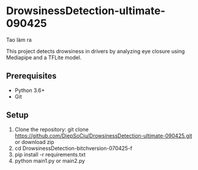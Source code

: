# DrowsinessDetection-ultimate-090425
Tao làm ra

This project detects drowsiness in drivers by analyzing eye closure using Mediapipe and a TFLite model.

## Prerequisites
- Python 3.6+
- Git

## Setup
1. Clone the repository: git clone https://github.com/DiepSoCiu/DrowsinessDetection-ultimate-090425.git or download zip
2. cd DrowsinessDetection-bitchversion-070425-f
3. pip install -r requirements.txt
4. python main1.py or main2.py
